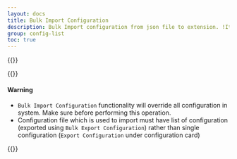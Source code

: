 ```yaml
---
layout: docs
title: Bulk Import Configuration
description: Bulk Import configuration from json file to extension. !It override all existing configuration within system.
group: config-list
toc: true
---
```

{{<img configuration-list-bulk-import.png>}}

{{<callout danger>}}
#### Warning
- `Bulk Import Configuration` functionality will override all configuration in system. Make sure before performing this operation.
- Configuration file which is used to import must have list of configuration (exported using `Bulk Export Configuration`) rather than single configuration (`Export Configuration` under configuration card)

{{</callout>}}